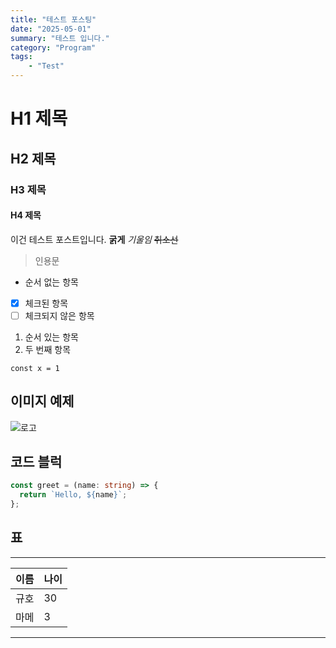 ```yaml
---
title: "테스트 포스팅"
date: "2025-05-01"
summary: "테스트 입니다."
category: "Program" 
tags: 
    - "Test"
---
```


# H1 제목
## H2 제목
### H3 제목
#### H4 제목
이건 테스트 포스트입니다.
**굵게**
*기울임*
~~취소선~~
>인용문
- 순서 없는 항목
- [x] 체크된 항목
- [ ] 체크되지 않은 항목

1. 순서 있는 항목
2. 두 번째 항목

`const x = 1`

## 이미지 예제

![로고](https://placehold.co/600x200)

## 코드 블럭
```ts
const greet = (name: string) => {
  return `Hello, ${name}`;
};
```
## 표
---
| 이름 | 나이 |
|------|------|
| 규호 | 30   |
| 마메 | 3    |
---
